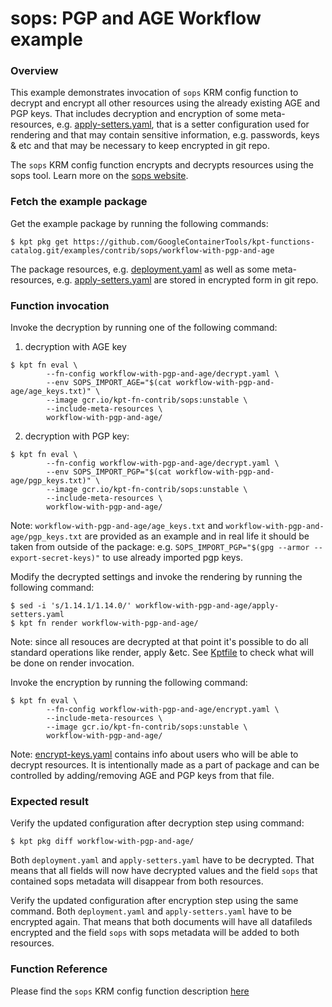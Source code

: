 # sops: PGP and AGE Workflow example

### Overview

This example demonstrates invocation of `sops` KRM config function to decrypt and encrypt all other resources using the already existing AGE and PGP keys.
That includes decryption and encryption of some meta-resources, e.g.
[apply-setters.yaml](apply-setters.yaml), that is a setter configuration used for rendering and that may contain
sensitive information, e.g. passwords, keys & etc and that may be necessary to keep encrypted in git repo.

The `sops` KRM config function encrypts and decrypts resources using the sops tool. Learn more on the [sops website].

### Fetch the example package

Get the example package by running the following commands:
```shell
$ kpt pkg get https://github.com/GoogleContainerTools/kpt-functions-catalog.git/examples/contrib/sops/workflow-with-pgp-and-age
```

The package resources, e.g. [deployment.yaml](deployment.yaml) as well as some meta-resources, e.g. [apply-setters.yaml](apply-setters.yaml)
are stored in encrypted form in git repo.

### Function invocation

Invoke the decryption by running one of the following command:

1. decryption with AGE key

```shell
$ kpt fn eval \
        --fn-config workflow-with-pgp-and-age/decrypt.yaml \
        --env SOPS_IMPORT_AGE="$(cat workflow-with-pgp-and-age/age_keys.txt)" \
        --image gcr.io/kpt-fn-contrib/sops:unstable \
        --include-meta-resources \
        workflow-with-pgp-and-age/
```

2. decryption with PGP key:

```shell
$ kpt fn eval \
        --fn-config workflow-with-pgp-and-age/decrypt.yaml \
        --env SOPS_IMPORT_PGP="$(cat workflow-with-pgp-and-age/pgp_keys.txt)" \
        --image gcr.io/kpt-fn-contrib/sops:unstable \
        --include-meta-resources \
        workflow-with-pgp-and-age/
```

Note: `workflow-with-pgp-and-age/age_keys.txt` and `workflow-with-pgp-and-age/pgp_keys.txt` are provided as an example
and in real life it should be taken from outside of the package:
e.g. `SOPS_IMPORT_PGP="$(gpg --armor --export-secret-keys)"` to use already imported pgp keys.

Modify the decrypted settings and invoke the rendering by running the following command:

```shell
$ sed -i 's/1.14.1/1.14.0/' workflow-with-pgp-and-age/apply-setters.yaml
$ kpt fn render workflow-with-pgp-and-age/
```

Note: since all resouces are decrypted at that point it's possible to do all standard operations like render, apply &etc.
See [Kptfile](Kptfile) to check what will be done on render invocation.

Invoke the encryption by running the following command:

```shell
$ kpt fn eval \
        --fn-config workflow-with-pgp-and-age/encrypt.yaml \
        --include-meta-resources \
        --image gcr.io/kpt-fn-contrib/sops:unstable \
        workflow-with-pgp-and-age/
```

Note: [encrypt-keys.yaml](encrypt-keys.yaml) contains info about users who will be able to decrypt resources.
It is intentionally made as a part of package and can be controlled by adding/removing AGE and PGP keys from that file.

### Expected result

Verify the updated configuration after decryption step using command:

```shell
$ kpt pkg diff workflow-with-pgp-and-age/
```

Both `deployment.yaml` and `apply-setters.yaml` have to be decrypted.
That means that all fields will now have decrypted values and the field `sops` that contained sops metadata
will disappear from both resources.

Verify the updated configuration after encryption step using the same command.
Both `deployment.yaml` and `apply-setters.yaml` have to be encrypted again.
That means that both documents will have all datafileds encrypted and the field `sops` with sops metadata
will be added to both resources.

### Function Reference

Please find the `sops` KRM config function description [here](/functions/contrib/ts/sops/README.md)

[sops website]: https://github.com/mozilla/sops#encrypting-using-age


